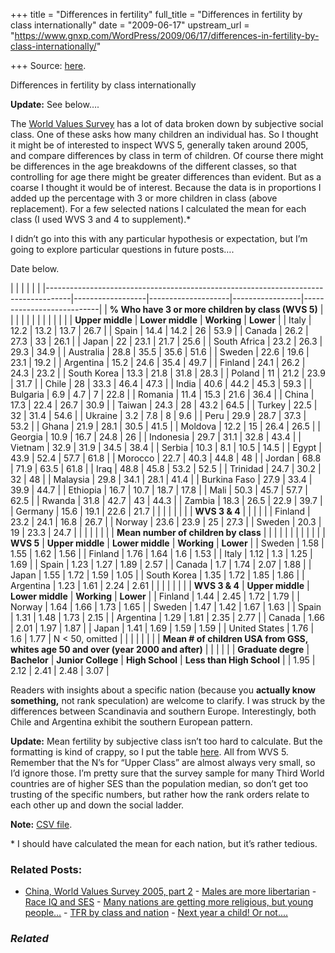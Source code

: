+++
title = "Differences in fertility"
full_title = "Differences in fertility by class internationally"
date = "2009-06-17"
upstream_url = "https://www.gnxp.com/WordPress/2009/06/17/differences-in-fertility-by-class-internationally/"

+++
Source: [here](https://www.gnxp.com/WordPress/2009/06/17/differences-in-fertility-by-class-internationally/).

Differences in fertility by class internationally

**Update:** See below….

The [World Values Survey](http://www.worldvaluessurvey.org/) has a lot of data broken down by subjective social class. One of these asks how many children an individual has. So I thought it might be of interested to inspect WVS 5, generally taken around 2005, and compare differences by class in term of children. Of course there might be differences in the age breakdowns of the different classes, so that controlling for age there might be greater differences than evident. But as a coarse I thought it would be of interest. Because the data is in proportions I added up the percentage with 3 or more children in class (above replacement). For a few selected nations I calculated the mean for each class (I used WVS 3 and 4 to supplement).\*

I didn’t go into this with any particular hypothesis or expectation, but I’m going to explore particular questions in future posts….

Date below.

|                                                                                    |                  |                    |                 |                           | |------------------------------------------------------------------------------------|------------------|--------------------|-----------------|---------------------------| | **% Who have 3 or more children by class (WVS 5)**                                 |                  |                    |                 |                           | |                                                                                    |                  |                    |                 |                           | |                                                                                    | **Upper middle** | **Lower middle**   | **Working**     | **Lower**                 | | Italy                                                                              | 12.2             | 13.2               | 13.7            | 26.7                      | | Spain                                                                              | 14.4             | 14.2               | 26              | 53.9                      | | Canada                                                                             | 26.2             | 27.3               | 33              | 26.1                      | | Japan                                                                              | 22               | 23.1               | 21.7            | 25.6                      | | South Africa                                                                       | 23.2             | 26.3               | 29.3            | 34.9                      | | Australia                                                                          | 28.8             | 35.5               | 35.6            | 51.6                      | | Sweden                                                                             | 22.6             | 19.6               | 23.1            | 19.2                      | | Argentina                                                                          | 15.2             | 24.6               | 35.4            | 49.7                      | | Finland                                                                            | 24.1             | 26.2               | 24.3            | 23.2                      | | South Korea                                                                        | 13.3             | 21.8               | 31.8            | 28.3                      | | Poland                                                                             | 11               | 21.2               | 23.9            | 31.7                      | | Chile                                                                              | 28               | 33.3               | 46.4            | 47.3                      | | India                                                                              | 40.6             | 44.2               | 45.3            | 59.3                      | | Bulgaria                                                                           | 6.9              | 4.7                | 7               | 22.8                      | | Romania                                                                            | 11.4             | 15.3               | 21.6            | 36.4                      | | China                                                                              | 17.3             | 22.4               | 26.7            | 30.9                      | | Taiwan                                                                             | 24.3             | 28                 | 43.2            | 64.5                      | | Turkey                                                                             | 22.5             | 32                 | 31.4            | 54.6                      | | Ukraine                                                                            | 3.2              | 7.8                | 8               | 9.6                       | | Peru                                                                               | 29.9             | 28.7               | 37.3            | 53.2                      | | Ghana                                                                              | 21.9             | 28.1               | 30.5            | 41.5                      | | Moldova                                                                            | 12.2             | 15                 | 26.4            | 26.5                      | | Georgia                                                                            | 10.9             | 16.7               | 24.8            | 26                        | | Indonesia                                                                          | 29.7             | 31.1               | 32.8            | 43.4                      | | Vietnam                                                                            | 32.9             | 31.9               | 34.5            | 38.4                      | | Serbia                                                                             | 10.3             | 8.1                | 10.5            | 14.5                      | | Egypt                                                                              | 43.9             | 52.4               | 57.7            | 61.8                      | | Morocco                                                                            | 22.7             | 40.3               | 44.8            | 48                        | | Jordan                                                                             | 68.8             | 71.9               | 63.5            | 61.8                      | | Iraq                                                                               | 48.8             | 45.8               | 53.2            | 52.5                      | | Trinidad                                                                           | 24.7             | 30.2               | 32              | 48                        | | Malaysia                                                                           | 29.8             | 34.1               | 28.1            | 41.4                      | | Burkina Faso                                                                       | 27.9             | 33.4               | 39.9            | 44.7                      | | Ethiopia                                                                           | 16.7             | 10.7               | 18.7            | 17.8                      | | Mali                                                                               | 50.3             | 45.7               | 57.7            | 62.5                      | | Rwanda                                                                             | 31.8             | 42.7               | 43              | 44.3                      | | Zambia                                                                             | 18.3             | 26.5               | 22.9            | 39.7                      | | Germany                                                                            | 15.6             | 19.1               | 22.6            | 21.7                      | |                                                                                    |                  |                    |                 |                           | | **WVS 3 & 4**                                                                      |                  |                    |                 |                           | | Finland                                                                            | 23.2             | 24.1               | 16.8            | 26.7                      | | Norway                                                                             | 23.6             | 23.9               | 25              | 27.3                      | | Sweden                                                                             | 20.3             | 19                 | 23.3            | 24.7                      | |                                                                                    |                  |                    |                 |                           | | **Mean number of children by class**                                               |                  |                    |                 |                           | |                                                                                    |                  |                    |                 |                           | | **WVS 5**                                                                          | **Upper middle** | **Lower middle**   | **Working**     | **Lower**                 | | Sweden                                                                             | 1.58             | 1.55               | 1.62            | 1.56                      | | Finland                                                                            | 1.76             | 1.64               | 1.6             | 1.53                      | | Italy                                                                              | 1.12             | 1.3                | 1.25            | 1.69                      | | Spain                                                                              | 1.23             | 1.27               | 1.89            | 2.57                      | | Canada                                                                             | 1.7              | 1.74               | 2.07            | 1.88                      | | Japan                                                                              | 1.55             | 1.72               | 1.59            | 1.05                      | | South Korea                                                                        | 1.35             | 1.72               | 1.85            | 1.86                      | | Argentina                                                                          | 1.23             | 1.61               | 2.24            | 2.61                      | |                                                                                    |                  |                    |                 |                           | | **WVS 3 & 4**                                                                      | **Upper middle** | **Lower middle**   | **Working**     | **Lower**                 | | Finland                                                                            | 1.44             | 2.45               | 1.72            | 1.79                      | | Norway                                                                             | 1.64             | 1.66               | 1.73            | 1.65                      | | Sweden                                                                             | 1.47             | 1.42               | 1.67            | 1.63                      | | Spain                                                                              | 1.31             | 1.48               | 1.73            | 2.15                      | | Argentina                                                                          | 1.29             | 1.81               | 2.35            | 2.77                      | | Canada                                                                             | 1.66             | 2.01               | 1.97            | 1.87                      | | Japan                                                                              | 1.41             | 1.69               | 1.59            | 1.59                      | | United States                                                                      | 1.76             | 1.6                | 1.77            | N \< 50, omitted          | |                                                                                    |                  |                    |                 |                           | | **Mean \# of children USA from GSS, whites age 50 and over (year 2000 and after)** |                  |                    |                 |                           | | **Graduate degre**                                                                 | **Bachelor**     | **Junior College** | **High School** | **Less than High School** | | 1.95                                                                               | 2.12             | 2.41               | 2.48            | 3.07                      |

Readers with insights about a specific nation (because you **actually know something,** not rank speculation) are welcome to clarify. I was struck by the differences between Scandinavia and southern Europe. Interestingly, both Chile and Argentina exhibit the southern European pattern.

**Update:** Mean fertility by subjective class isn’t too hard to calculate. But the formatting is kind of crappy, so I put the table [here](https://www.gnxp.com/blog/worldfertility.html). All from WVS 5. Remember that the N’s for “Upper Class” are almost always very small, so I’d ignore those. I’m pretty sure that the survey sample for many Third World countries are of higher SES than the population median, so don’t get too trusting of the specific numbers, but rather how the rank orders relate to each other up and down the social ladder.

**Note:** [CSV file](http://scienceblogs.com/gnxp/upload/2009/06/meannumberofchildren.csv).

\* I should have calculated the mean for each nation, but it’s rather tedious.

### Related Posts:

- [China, World Values Survey 2005, part
  2](https://www.gnxp.com/WordPress/2009/07/13/china-world-values-survey-2005-part-2/) - [Males are more
  libertarian](https://www.gnxp.com/WordPress/2009/07/17/males-are-more-libertarian/) - [Race IQ and
  SES](https://www.gnxp.com/WordPress/2007/02/22/race-iq-and-ses/) - [Many nations are getting more religious, but young
  people…](https://www.gnxp.com/WordPress/2009/10/28/many-nations-are-getting-more-religious-but-young-people-are-still-less-religious/) - [TFR by class and
  nation](https://www.gnxp.com/WordPress/2009/06/17/tfr-by-class-and-nation/) - [Next year a child! Or
  not....](https://www.gnxp.com/WordPress/2009/09/27/next-year-a-child-or-not/)

### *Related*

[](https://www.addtoany.com/add_to/facebook?linkurl=https%3A%2F%2Fwww.gnxp.com%2FWordPress%2F2009%2F06%2F17%2Fdifferences-in-fertility-by-class-internationally%2F&linkname=Differences%20in%20fertility%20by%20class%20internationally "Facebook")[](https://www.addtoany.com/add_to/twitter?linkurl=https%3A%2F%2Fwww.gnxp.com%2FWordPress%2F2009%2F06%2F17%2Fdifferences-in-fertility-by-class-internationally%2F&linkname=Differences%20in%20fertility%20by%20class%20internationally "Twitter")[](https://www.addtoany.com/add_to/email?linkurl=https%3A%2F%2Fwww.gnxp.com%2FWordPress%2F2009%2F06%2F17%2Fdifferences-in-fertility-by-class-internationally%2F&linkname=Differences%20in%20fertility%20by%20class%20internationally "Email")[](https://www.addtoany.com/share)
